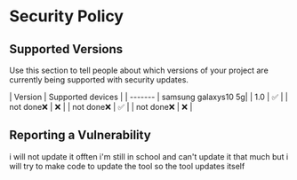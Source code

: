 # Security Policy

## Supported Versions

Use this section to tell people about which versions of your project are
currently being supported with security updates.

| Version    | Supported devices  |
| -------    | samsung galaxys10 5g|
| 1.0        | :white_check_mark:  |
| not done❌️ | :x:                |
| not done❌️ | :white_check_mark: |
| not done❌️ | :x:                |

## Reporting a Vulnerability

i will not update it offten i'm still in school
and can't update it that much but i will try to make code to update the tool so the tool updates itself
